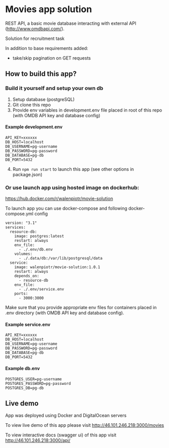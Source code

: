 # Movies app solution

REST API, a basic movie database interacting with external API (http://www.omdbapi.com/).

Solution for recruitment task

In addition to base requirements added:

- take/skip pagination on GET requests

## How to build this app?

### Build it yourself and setup your own db

1. Setup database (postgreSQL)
2. Git clone this repo
3. Provide env variables in development.env file placed in root of this repo (with OMDB API key and database config)

#### Example development.env

```
API_KEY=xxxxxx
DB_HOST=localhost
DB_USERNAME=pg-username
DB_PASSWORD=pg-password
DB_DATABASE=pg-db
DB_PORT=5432
```

4. Run `npm run start` to launch this app (see other options in package.json)

### Or use launch app using hosted image on dockerhub:

https://hub.docker.com/r/walenpiotr/movie-solution

To launch app you can use docker-compose and following docker-compose.yml config

```
version: "3.1"
services:
  resource-db:
    image: postgres:latest
    restart: always
    env_file:
      - ./.env/db.env
    volumes:
      - ./.data/db:/var/lib/postgresql/data
  service:
    image: walenpiotr/movie-solution:1.0.1
    restart: always
    depends_on:
      - resource-db
    env_file:
      - ./.env/service.env
    ports:
      - 3000:3000

```

Make sure that you provide appropriate env files for containers placed in .env directory (with OMDB API key and database config).

#### Example service.env

```
API_KEY=xxxxxx
DB_HOST=localhost
DB_USERNAME=pg-username
DB_PASSWORD=pg-password
DB_DATABASE=pg-db
DB_PORT=5432
```

#### Example db.env

```
POSTGRES_USER=pg-username
POSTGRES_PASSWORD=pg-password
POSTGRES_DB=pg-db
```

## Live demo

App was deployed using Docker and DigitalOcean servers

To view live demo of this app please visit http://46.101.246.218:3000/movies

To view interactive docs (swagger ui) of this app visit http://46.101.246.218:3000/api/
